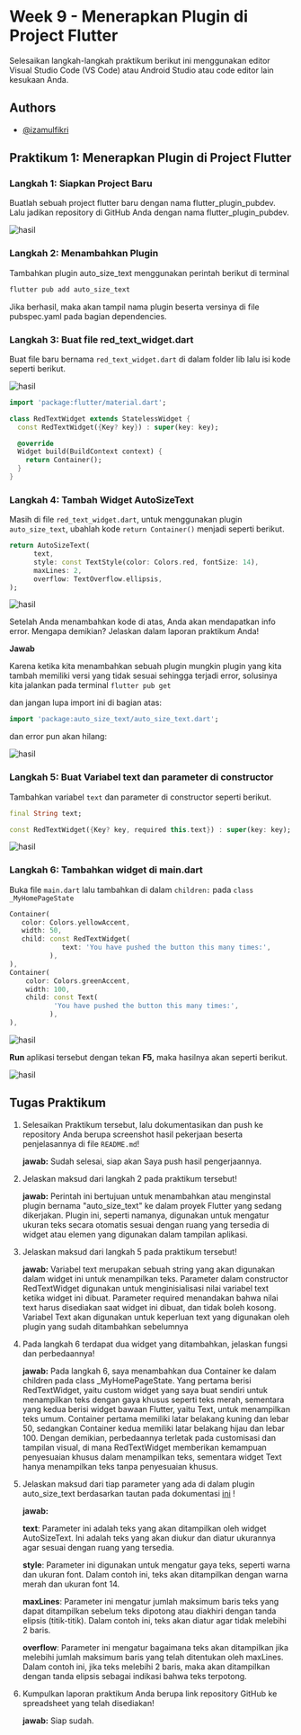 # Week 9 - Menerapkan Plugin di Project Flutter

Selesaikan langkah-langkah praktikum berikut ini menggunakan editor Visual Studio Code (VS Code) atau Android Studio atau code editor lain kesukaan Anda.

## Authors

- [@izamulfikri](https://www.github.com/zenosance)

## Praktikum 1: Menerapkan Plugin di Project Flutter

### Langkah 1: Siapkan Project Baru
Buatlah sebuah project flutter baru dengan nama flutter_plugin_pubdev. Lalu jadikan repository di GitHub Anda dengan nama flutter_plugin_pubdev.

![hasil](docs/l1.jpeg)

### Langkah 2: Menambahkan Plugin
Tambahkan plugin auto_size_text menggunakan perintah berikut di terminal

```dart
flutter pub add auto_size_text
```

Jika berhasil, maka akan tampil nama plugin beserta versinya di file pubspec.yaml pada bagian dependencies.


### Langkah 3: Buat file red_text_widget.dart

Buat file baru bernama ```red_text_widget.dart``` di dalam folder lib lalu isi kode seperti berikut.

![hasil](docs/l3.jpeg)

```dart
import 'package:flutter/material.dart';

class RedTextWidget extends StatelessWidget {
  const RedTextWidget({Key? key}) : super(key: key);

  @override
  Widget build(BuildContext context) {
    return Container();
  }
}
```

### Langkah 4: Tambah Widget AutoSizeText

Masih di file ```red_text_widget.dart```, untuk menggunakan plugin ```auto_size_text```, ubahlah kode ```return Container()``` menjadi seperti berikut.

```dart
return AutoSizeText(
      text,
      style: const TextStyle(color: Colors.red, fontSize: 14),
      maxLines: 2,
      overflow: TextOverflow.ellipsis,
);
```

![hasil](docs/l4.jpeg)

Setelah Anda menambahkan kode di atas, Anda akan mendapatkan info error. Mengapa demikian? Jelaskan dalam laporan praktikum Anda!

**Jawab**

Karena ketika kita menambahkan sebuah plugin mungkin plugin yang kita tambah memiliki versi yang tidak sesuai sehingga terjadi error, solusinya kita jalankan pada terminal ```flutter pub get```

dan jangan lupa import ini di bagian atas:

```dart
import 'package:auto_size_text/auto_size_text.dart';
```

dan error pun akan hilang:

![hasil](docs/l4b.png)

### Langkah 5: Buat Variabel text dan parameter di constructor

Tambahkan variabel ```text``` dan parameter di constructor seperti berikut.

```dart
final String text;

const RedTextWidget({Key? key, required this.text}) : super(key: key);
```

![hasil](docs/l4b.png)

### Langkah 6: Tambahkan widget di main.dart

Buka file ```main.dart``` lalu tambahkan di dalam ```children:``` pada ```class _MyHomePageState```

```dart
Container(
   color: Colors.yellowAccent,
   width: 50,
   child: const RedTextWidget(
             text: 'You have pushed the button this many times:',
          ),
),
Container(
    color: Colors.greenAccent,
    width: 100,
    child: const Text(
           'You have pushed the button this many times:',
          ),
),
```

![hasil](docs/l6.jpeg)

**Run** aplikasi tersebut dengan tekan **F5,** maka hasilnya akan seperti berikut.

![hasil](docs/result.jpeg)


## Tugas Praktikum

1. Selesaikan Praktikum tersebut, lalu dokumentasikan dan push ke repository Anda berupa screenshot hasil pekerjaan beserta penjelasannya di file ```README.md```!

    **jawab:** Sudah selesai, siap akan Saya push hasil pengerjaannya.

2. Jelaskan maksud dari langkah 2 pada praktikum tersebut!

    **jawab:** Perintah ini bertujuan untuk menambahkan atau menginstal plugin bernama "auto_size_text" ke dalam proyek Flutter yang sedang dikerjakan. Plugin ini, seperti namanya, digunakan untuk mengatur ukuran teks secara otomatis sesuai dengan ruang yang tersedia di widget atau elemen yang digunakan dalam tampilan aplikasi.

3. Jelaskan maksud dari langkah 5 pada praktikum tersebut!

    **jawab:** Variabel text merupakan sebuah string yang akan digunakan dalam widget ini untuk menampilkan teks. Parameter dalam constructor RedTextWidget digunakan untuk menginisialisasi nilai variabel text ketika widget ini dibuat. Parameter required menandakan bahwa nilai text harus disediakan saat widget ini dibuat, dan tidak boleh kosong. Variabel Text akan digunakan untuk keperluan text yang digunakan oleh plugin yang sudah ditambahkan sebelumnya

4. Pada langkah 6 terdapat dua widget yang ditambahkan, jelaskan fungsi dan perbedaannya!

    **jawab:** Pada langkah 6, saya menambahkan dua Container ke dalam children pada class _MyHomePageState. Yang pertama berisi RedTextWidget, yaitu custom widget yang saya buat sendiri untuk menampilkan teks dengan gaya khusus seperti teks merah, sementara yang kedua berisi widget bawaan Flutter, yaitu Text, untuk menampilkan teks umum. Container pertama memiliki latar belakang kuning dan lebar 50, sedangkan Container kedua memiliki latar belakang hijau dan lebar 100. Dengan demikian, perbedaannya terletak pada customisasi dan tampilan visual, di mana RedTextWidget memberikan kemampuan penyesuaian khusus dalam menampilkan teks, sementara widget Text hanya menampilkan teks tanpa penyesuaian khusus.

5. Jelaskan maksud dari tiap parameter yang ada di dalam plugin auto_size_text berdasarkan tautan pada dokumentasi [ini](https://pub.dev/documentation/auto_size_text/latest/) !

    **jawab:** 
    
    **text**: Parameter ini adalah teks yang akan ditampilkan oleh widget AutoSizeText. Ini adalah teks yang akan diukur dan diatur ukurannya agar sesuai dengan ruang yang tersedia.

    **style**: Parameter ini digunakan untuk mengatur gaya teks, seperti warna dan ukuran font. Dalam contoh ini, teks akan ditampilkan dengan warna merah dan ukuran font 14.

    **maxLines**: Parameter ini mengatur jumlah maksimum baris teks yang dapat ditampilkan sebelum teks dipotong atau diakhiri dengan tanda elipsis (titik-titik). Dalam contoh ini, teks akan diatur agar tidak melebihi 2 baris.

    **overflow**: Parameter ini mengatur bagaimana teks akan ditampilkan jika melebihi jumlah maksimum baris yang telah ditentukan oleh maxLines. Dalam contoh ini, jika teks melebihi 2 baris, maka akan ditampilkan dengan tanda elipsis sebagai indikasi bahwa teks terpotong.

6. Kumpulkan laporan praktikum Anda berupa link repository GitHub ke spreadsheet yang telah disediakan!

    **jawab:** Siap sudah.